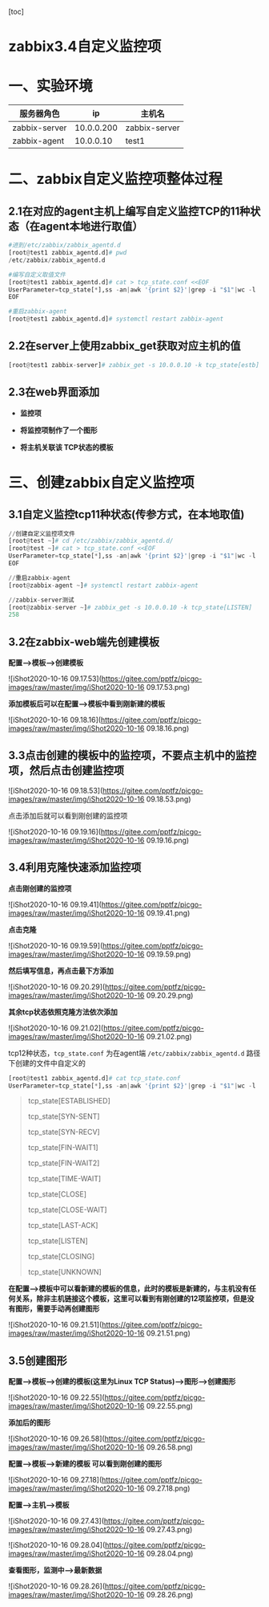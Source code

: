[toc]



# zabbix3.4自定义监控项

# 一、实验环境

| **服务器角色** | **ip**     | **主机名**    |
| -------------- | ---------- | ------------- |
| zabbix-server  | 10.0.0.200 | zabbix-server |
| zabbix-agent   | 10.0.0.10  | test1         |



# 二、zabbix自定义监控项整体过程

## 2.1在对应的agent主机上编写自定义监控TCP的11种状态（在agent本地进行取值）

```python
#进到/etc/zabbix/zabbix_agentd.d
[root@test1 zabbix_agentd.d]# pwd
/etc/zabbix/zabbix_agentd.d

#编写自定义取值文件
[root@test1 zabbix_agentd.d]# cat > tcp_state.conf <<EOF
UserParameter=tcp_state[*],ss -an|awk '{print $2}'|grep -i "$1"|wc -l
EOF

#重启zabbix-agent
[root@test1 zabbix_agentd.d]# systemctl restart zabbix-agent
```



## 2.2在server上使用zabbix_get获取对应主机的值

```python
[root@test1 zabbix-server]# zabbix_get -s 10.0.0.10 -k tcp_state[estb]
```



## 2.3在web界面添加

- **监控项**   

- **将监控项制作了一个图形**

- **将主机关联该 TCP状态的模板**



# 三、创建zabbix自定义监控项

## 3.1自定义监控tcp11种状态(传参方式，在本地取值)

```python
//创建自定义监控项文件
[root@test ~]# cd /etc/zabbix/zabbix_agentd.d/ 
[root@test ~]# cat > tcp_state.conf <<EOF
UserParameter=tcp_state[*],ss -an|awk '{print $2}'|grep -i "$1"|wc -l
EOF

//重启zabbix-agent 
[root@zabbix-agent ~]# systemctl restart zabbix-agent 

//zabbix-server测试 
[root@zabbix-server ~]# zabbix_get -s 10.0.0.10 -k tcp_state[LISTEN] 
258
```



## 3.2在zabbix-web端先创建模板

**配置-->模板-->创建模板**

![iShot2020-10-16 09.17.53](https://gitee.com/pptfz/picgo-images/raw/master/img/iShot2020-10-16 09.17.53.png)

**添加模板后可以在配置-->模板中看到刚新建的模板**

![iShot2020-10-16 09.18.16](https://gitee.com/pptfz/picgo-images/raw/master/img/iShot2020-10-16 09.18.16.png)



## 3.3点击创建的模板中的监控项，不要点主机中的监控项，然后点击创建监控项

![iShot2020-10-16 09.18.53](https://gitee.com/pptfz/picgo-images/raw/master/img/iShot2020-10-16 09.18.53.png)

点击添加后就可以看到刚创建的监控项

![iShot2020-10-16 09.19.16](https://gitee.com/pptfz/picgo-images/raw/master/img/iShot2020-10-16 09.19.16.png)

## 3.4利用克隆快速添加监控项

**点击刚创建的监控项**

![iShot2020-10-16 09.19.41](https://gitee.com/pptfz/picgo-images/raw/master/img/iShot2020-10-16 09.19.41.png)

**点击克隆**

![iShot2020-10-16 09.19.59](https://gitee.com/pptfz/picgo-images/raw/master/img/iShot2020-10-16 09.19.59.png)

**然后填写信息，再点击最下方添加**

![iShot2020-10-16 09.20.29](https://gitee.com/pptfz/picgo-images/raw/master/img/iShot2020-10-16 09.20.29.png)

**其余tcp状态依照克隆方法依次添加**

![iShot2020-10-16 09.21.02](https://gitee.com/pptfz/picgo-images/raw/master/img/iShot2020-10-16 09.21.02.png)

tcp12种状态，`tcp_state.conf` 为在agent端 `/etc/zabbix/zabbix_agentd.d` 路径下创建的文件中自定义的

```python
[root@test1 zabbix_agentd.d]# cat tcp_state.conf 
UserParameter=tcp_state[*],ss -an|awk '{print $2}'|grep -i "$1"|wc -l
```



> tcp_state[ESTABLISHED]
>
> tcp_state[SYN-SENT]
>
> tcp_state[SYN-RECV]
>
> tcp_state[FIN-WAIT1]
>
> tcp_state[FIN-WAIT2]
>
> tcp_state[TIME-WAIT]
>
> tcp_state[CLOSE]
>
> tcp_state[CLOSE-WAIT]
>
> tcp_state[LAST-ACK]
>
> tcp_state[LISTEN]
>
> tcp_state[CLOSING]
>
> tcp_state[UNKNOWN]



**在配置-->模板中可以看新建的模板的信息，此时的模板是新建的，与主机没有任何关系，除非主机链接这个模板，这里可以看到有刚创建的12项监控项，但是没有图形，需要手动再创建图形**

![iShot2020-10-16 09.21.51](https://gitee.com/pptfz/picgo-images/raw/master/img/iShot2020-10-16 09.21.51.png)



## 3.5创建图形

**配置-->模板-->创建的模板(这里为Linux TCP Status)-->图形-->创建图形**

![iShot2020-10-16 09.22.55](https://gitee.com/pptfz/picgo-images/raw/master/img/iShot2020-10-16 09.22.55.png)



**添加后的图形**

![iShot2020-10-16 09.26.58](https://gitee.com/pptfz/picgo-images/raw/master/img/iShot2020-10-16 09.26.58.png)

**配置-->模板-->新建的模板 可以看到刚创建的图形**

![iShot2020-10-16 09.27.18](https://gitee.com/pptfz/picgo-images/raw/master/img/iShot2020-10-16 09.27.18.png)

**配置-->主机-->模板**

![iShot2020-10-16 09.27.43](https://gitee.com/pptfz/picgo-images/raw/master/img/iShot2020-10-16 09.27.43.png)

![iShot2020-10-16 09.28.04](https://gitee.com/pptfz/picgo-images/raw/master/img/iShot2020-10-16 09.28.04.png)

**查看图形，监测中-->最新数据**

![iShot2020-10-16 09.28.26](https://gitee.com/pptfz/picgo-images/raw/master/img/iShot2020-10-16 09.28.26.png)

